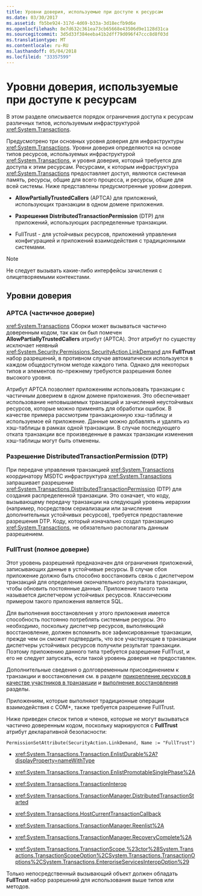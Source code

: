 ```yaml
---
title: Уровни доверия, используемые при доступе к ресурсам
ms.date: 03/30/2017
ms.assetid: fb5be924-317d-4d69-b33a-3d18ecfb9d6e
ms.openlocfilehash: 8e7d632c361ea73cb65668e43506d9e1128d31ca
ms.sourcegitcommit: 3d5d33f384eeba41b2dff79d096f47ccc8d8f03d
ms.translationtype: MT
ms.contentlocale: ru-RU
ms.lasthandoff: 05/04/2018
ms.locfileid: "33357599"
---
```

# <a name="security-trust-levels-in-accessing-resources"></a>Уровни доверия, используемые при доступе к ресурсам
В этом разделе описывается порядок ограничения доступа к ресурсам различных типов, используемым инфраструктурой <xref:System.Transactions>.  
  
 Предусмотрено три основных уровня доверия для инфраструктуры <xref:System.Transactions>. Уровни доверия определяются на основе типов ресурсов, используемых инфраструктурой <xref:System.Transactions>, и уровня доверия, который требуется для доступа к этим ресурсам. Ресурсами, к которым инфраструктура <xref:System.Transactions> предоставляет доступ, являются системная память, ресурсы, общие для всего процесса, и ресурсы, общие для всей системы. Ниже представлены предусмотренные уровни доверия.  
  
-   **AllowPartiallyTrustedCallers** (APTCA) для приложений, использующих транзакции в одном домене приложения.  
  
-   **Разрешения DistributedTransactionPermission** (DTP) для приложений, использующих распределенные транзакции.  
  
-   FullTrust - для устойчивых ресурсов, приложений управления конфигурацией и приложений взаимодействия с традиционными системами.  
  
> [!NOTE]
>  Не следует вызывать какие-либо интерфейсы зачисления с олицетворяемыми контекстами.  
  
## <a name="trust-levels"></a>Уровни доверия  
  
### <a name="aptca-partial-trust"></a>APTCA (частичное доверие)  
 <xref:System.Transactions> Сборки может вызываться частично доверенным кодом, так как он был помечен **AllowPartiallyTrustedCallers** атрибут (APTCA). Этот атрибут по существу исключает неявный <xref:System.Security.Permissions.SecurityAction.LinkDemand> для **FullTrust** набор разрешений, в противном случае автоматически используется в каждом общедоступном методе каждого типа. Однако для некоторых типов и элементов по-прежнему требуются разрешения более высокого уровня.  
  
 Атрибут APTCA позволяет приложениям использовать транзакции с частичным доверием в одном домене приложения. Это обеспечивает использование неповышаемых транзакций и зачислений неустойчивых ресурсов, которые можно применять для обработки ошибок. В качестве примера рассмотрим транзакционную хэш-таблицу и используемое ей приложение. Данные можно добавлять и удалять из хэш-таблицы в рамках одной транзакции. В случае последующего отката транзакции все произведенные в рамках транзакции изменения хэш-таблицы могут быть отменены.  
  
### <a name="distributedtransactionpermission-dtp"></a>Разрешение DistributedTransactionPermission (DTP)  
 При передаче управления транзакцией <xref:System.Transactions> координатору MSDTC инфраструктура <xref:System.Transactions> запрашивает разрешение <xref:System.Transactions.DistributedTransactionPermission> (DTP) для создания распределенной транзакции. Это означает, что коду, вызывающему передачу транзакции на следующий уровень иерархии (например, посредством сериализации или зачисления дополнительных устойчивых ресурсов), требуется предоставление разрешения DTP. Коду, который изначально создал транзакцию <xref:System.Transactions>, не обязательно располагать данным разрешением.  
  
### <a name="fulltrust-link-demands"></a>FullTrust (полное доверие)  
 Этот уровень разрешений предназначен для ограничения приложений, записывающих данные в устойчивые ресурсы. В случае сбоя приложение должно быть способно восстановить связь с диспетчером транзакций для определения окончательного результата транзакции, чтобы обновить постоянные данные. Приложение такого типа называется диспетчером устойчивых ресурсов. Классическим примером такого приложения является SQL.  
  
 Для выполнения восстановления у этого приложения имеется способность постоянно потреблять системные ресурсы. Это необходимо, поскольку диспетчер ресурсов, выполняющий восстановление, должен вспомнить все зафиксированные транзакции, прежде чем он сможет подтвердить, что все участвующие в транзакции диспетчеры устойчивых ресурсов получили результат транзакции. Поэтому приложению данного типа требуется разрешение FullTrust, и его не следует запускать, если такой уровень доверия не предоставлен.  
  
 Дополнительные сведения о долговременным присоединением к транзакции и восстановления см. в разделе [прикрепление ресурсов в качестве участников в транзакции](../../../../docs/framework/data/transactions/enlisting-resources-as-participants-in-a-transaction.md) и [выполнение восстановления](../../../../docs/framework/data/transactions/performing-recovery.md) разделы.  
  
 Приложениям, которые выполняют традиционные операции взаимодействия с COM+, также требуется разрешение FullTrust.  
  
 Ниже приведен список типов и членов, которые не могут вызываться частично доверенным кодом, поскольку маркируются с **FullTrust** атрибут декларативной безопасности:  
  
 `PermissionSetAttribute(SecurityAction.LinkDemand, Name := "FullTrust")`  
  
-   <xref:System.Transactions.Transaction.EnlistDurable%2A?displayProperty=nameWithType>  
  
-   <xref:System.Transactions.Transaction.EnlistPromotableSinglePhase%2A>  
  
-   <xref:System.Transactions.TransactionInterop>  
  
-   <xref:System.Transactions.TransactionManager.DistributedTransactionStarted>  
  
-   <xref:System.Transactions.HostCurrentTransactionCallback>  
  
-   <xref:System.Transactions.TransactionManager.Reenlist%2A>  
  
-   <xref:System.Transactions.TransactionManager.RecoveryComplete%2A>  
  
-   <xref:System.Transactions.TransactionScope.%23ctor%28System.Transactions.TransactionScopeOption%2CSystem.Transactions.TransactionOptions%2CSystem.Transactions.EnterpriseServicesInteropOption%29>  
  
 Только непосредственный вызывающий объект должен обладать **FullTrust** набор разрешений для использования выше типов или методов.
